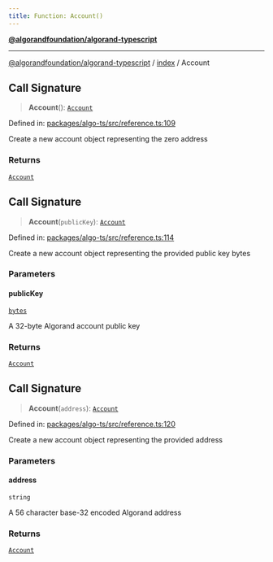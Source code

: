 ```yaml
---
title: Function: Account()
---
```


[**@algorandfoundation/algorand-typescript**](../../README)

***

[@algorandfoundation/algorand-typescript](../../README) / [index](../README) / Account



## Call Signature

> **Account**(): [`Account`](../type-aliases/Account)

Defined in: [packages/algo-ts/src/reference.ts:109](https://github.com/algorandfoundation/puya-ts/blob/main/packages/algo-ts/src/reference.ts#L109)

Create a new account object representing the zero address

### Returns

[`Account`](../type-aliases/Account)

## Call Signature

> **Account**(`publicKey`): [`Account`](../type-aliases/Account)

Defined in: [packages/algo-ts/src/reference.ts:114](https://github.com/algorandfoundation/puya-ts/blob/main/packages/algo-ts/src/reference.ts#L114)

Create a new account object representing the provided public key bytes

### Parameters

#### publicKey

[`bytes`](../type-aliases/bytes)

A 32-byte Algorand account public key

### Returns

[`Account`](../type-aliases/Account)

## Call Signature

> **Account**(`address`): [`Account`](../type-aliases/Account)

Defined in: [packages/algo-ts/src/reference.ts:120](https://github.com/algorandfoundation/puya-ts/blob/main/packages/algo-ts/src/reference.ts#L120)

Create a new account object representing the provided address

### Parameters

#### address

`string`

A 56 character base-32 encoded Algorand address

### Returns

[`Account`](../type-aliases/Account)